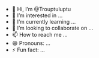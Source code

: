 - 👋 Hi, I’m @Trouptuluptu
- 👀 I’m interested in ...
- 🌱 I’m currently learning ...
- 💞️ I’m looking to collaborate on ...
- 📫 How to reach me ...
- 😄 Pronouns: ...
- ⚡ Fun fact: ...

<!---
Trouptuluptu/Trouptuluptu is a ✨ special ✨ repository because its `README.md` (this file) appears on your GitHub profile.
You can click the Preview link to take a look at your changes.
--->
